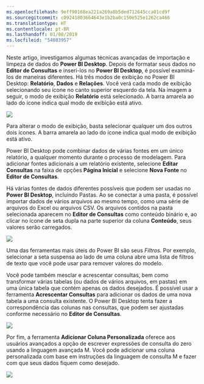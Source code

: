 ```yaml
---
ms.openlocfilehash: 9eff90168ea221a269a8b5ded712645cca01cd9f
ms.sourcegitcommit: c09241803664643e1b2ba0c150e525e1262ca466
ms.translationtype: HT
ms.contentlocale: pt-BR
ms.lasthandoff: 01/08/2019
ms.locfileid: "54083957"
---
```

Neste artigo, investigamos algumas técnicas avançadas de importação e limpeza de dados do **Power BI Desktop**. Depois de formatar seus dados no **Editor de Consultas** e inseri-los no **Power BI Desktop**, é possível examiná-los de maneiras diferentes. Há três modos de exibição no Power BI Desktop: **Relatório**, **Dados** e **Relações**. Você verá cada modo de exibição selecionando seu ícone no canto superior esquerdo da tela. Na imagem a seguir, o modo de exibição **Relatório** está selecionado. A barra amarela ao lado do ícone indica qual modo de exibição está ativo.

![](media/1-4-advanced-data-sources-and-transformation/1-4_1.png)

Para alterar o modo de exibição, basta selecionar qualquer um dos outros dois ícones. A barra amarela ao lado do ícone indica qual modo de exibição está ativo.

Power BI Desktop pode combinar dados de várias fontes em um único relatório, a qualquer momento durante o processo de modelagem. Para adicionar fontes adicionais a um relatório existente, selecione **Editar Consultas** na faixa de opções **Página Inicial** e selecione **Nova Fonte** no **Editor de Consultas**.

Há várias fontes de dados diferentes possíveis que podem ser usadas no **Power BI Desktop**, incluindo Pastas. Ao se conectar a uma pasta, é possível importar dados de vários arquivos ao mesmo tempo, como uma série de arquivos do Excel ou arquivos CSV. Os arquivos contidos na pasta selecionada aparecem no **Editor de Consultas** como conteúdo binário e, ao clicar no ícone de seta dupla na parte superior da coluna **Conteúdo**, seus valores serão carregados.

![](media/1-4-advanced-data-sources-and-transformation/1-4_2.png)

Uma das ferramentas mais úteis do Power BI são seus *Filtros*. Por exemplo, selecionar a seta suspensa ao lado de uma coluna abre uma lista de filtros de texto que você pode usar para remover valores do modelo.

Você pode também mesclar e acrescentar consultas, bem como transformar várias tabelas (ou dados de vários arquivos, em pastas) em uma única tabela que contém apenas os dados desejados. É possível usar a ferramenta **Acrescentar Consultas** para adicionar os dados de uma nova tabela a uma consulta existente. O Power BI Desktop tenta fazer a correspondência das colunas nas consultas, que podem ser ajustadas conforme necessário no **Editor de Consultas**.

![](media/1-4-advanced-data-sources-and-transformation/1-4_3.png)

Por fim, a ferramenta **Adicionar Coluna Personalizada** oferece aos usuários avançados a opção de escrever expressões de consulta do zero usando a linguagem avançada M. Você pode adicionar uma coluna personalizada com base em instruções da linguagem de consulta M e fazer com que seus dados fiquem como desejado.

![](media/1-4-advanced-data-sources-and-transformation/1-4_4.png)

